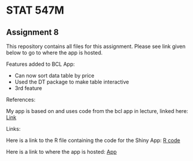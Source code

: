 # STAT 547M

## Assignment 8

This repository contains all files for this assignment. Please see link given below to go to where the app is hosted.

Features added to BCL App:
* Can now sort data table by price
* Used the DT package to make table interactive
* 3rd feature

References:

My app is based on and uses code from the bcl app in lecture, linked here: [Link](https://github.com/vincenzocoia/STAT545_participation/blob/master/cm107/bcl/app.R)

Links:

Here is a link to the R file containing the code for the Shiny App: [R code](https://github.com/STAT545-UBC-students/hw08-curtis77/blob/master/bclCurtis/app.R)

Here is a link to where the app is hosted: [App](https://curtis77.shinyapps.io/bclcurtis/)


